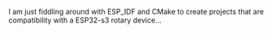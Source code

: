 I am just fiddling around with ESP_IDF and CMake to create projects that are compatibility with a ESP32-s3 rotary device... 
